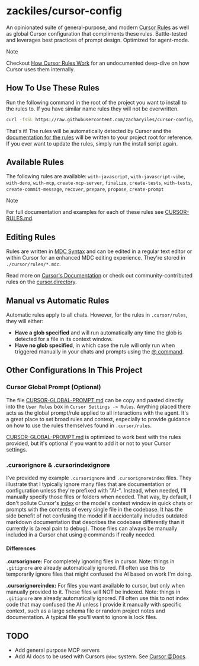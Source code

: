 # **zackiles/cursor-config**

An opinionated suite of general-purpose, and modern [Cursor Rules](https://docs.cursor.com/context/rules-for-ai) as well as global Cursor configuration that compliments these rules. Battle-tested and leverages best practices of prompt design. Optimized for agent-mode.

> [!NOTE]  
> Checkout [How Cursor Rules Work](how-cursor-rules-work.md) for an undocumented deep-dive on how Cursor uses them internally.

## **How To Use These Rules**

Run the following command in the root of the project you want to install to the rules to. If you have similar name rules they will not be overwritten.

```bash
curl -fsSL https://raw.githubusercontent.com/zacharyiles/cursor-config/main/install.sh | bash
```

That's it! The rules will be automatically detected by Cursor and the [documentation for the rules](CURSOR-RULES.md) will be written to your project root for reference. If you ever want to update the rules, simply run the install script again.

## Available Rules

The following rules are available: `with-javascript`, `with-javascript-vibe`, `with-deno`, `with-mcp`, `create-mcp-server`, `finalize`, `create-tests`, `with-tests`, `create-commit-message`, `recover`, `prepare`, `propose`, `create-prompt`

> [!NOTE]  
> For full documentation and examples for each of these rules see [CURSOR-RULES.md](CURSOR-RULES.md).

## Editing Rules

Rules are written in [MDC Syntax](https://github.com/nuxt-modules/mdc) and can be edited in a regular text editor or within Cursor for an enhanced MDC editing experience. They're stored in `./cursor/rules/*.mdc`.

Read more on [Cursor's Documentation](https://docs.cursor.com/context/rules-for-ai) or check out community-contributed rules on the [cursor.directory](https://cursor.directory/).

## Manual vs Automatic Rules

Automatic rules apply to all chats. However, for the rules in `.cursor/rules`, they will either:  

- **Have a glob specified** and will run automatically any time the glob is detected for a file in its context window.  
- **Have no glob specified**, in which case the rule will only run when triggered manually in your chats and prompts using the [@ command](https://docs.cursor.com/context/@-symbols/basic).

## Other Configurations In This Project

### Cursor Global Prompt (Optional)

The file [CURSOR-GLOBAL-PROMPT.md](CURSOR-GLOBAL-PROMPT.md) can be copy and pasted directly into the `User Rules` box in `Cursor Settings -> Rules`. Anything placed there acts as the global prompt/rule applied to all interactions with the agent. It's a great place to set broad rules and context, especially to provide guidance on how to use the rules themselves found in `.cursor/rules`.

[CURSOR-GLOBAL-PROMPT.md](CURSOR-GLOBAL-PROMPT.md) is optimized to work best with the rules provided, but it's optional if you want to add it or not to your Cursor settings.

### .cursorignore & .cursorindexignore

I've provided my example `.cursorignore` and `.cursorignoreindex` files. They illustrate that I typically ignore many files that are documentation or configuration unless they're prefixed with "AI-". Instead, when needed, I'll manually specify those files or folders when needed. That way, by default, I don't pollute Cursor's [index](https://docs.cursor.com/context/codebase-indexing) or the model's context window in quick chats or prompts with the contents of every single file in the codebase. It has the side benefit of not confusing the model if it accidentally includes outdated markdown documentation that describes the codebase differently than it currently is (a real pain to debug). Those files can always be manually included in a Cursor chat using `@` commands if really needed.

#### Differences

**.cursorignore:** For completely ignoring files in cursor. Note: things in `.gitignore` are already automatically ignored. I'll often use this to temporarily ignore files that might confused the AI based on work I'm doing. 

**.cursorignoreindex:** For files you want available to cursor, but only when manually provided to it. These files will NOT be indexed. Note: things in `.gitignore` are already automatically ignored. I'll often use this to not index code that may confused the AI unless I provide it manually with specific context, such as a large schema file or random project notes and documentation. A typical file you'll want to ignore is lock files.

## TODO

- Add general purpose MCP servers
- Add AI docs to be used with Cursors `@doc` system. See [Cursor @Docs](https://docs.cursor.com/context/@-symbols/@-docs).
